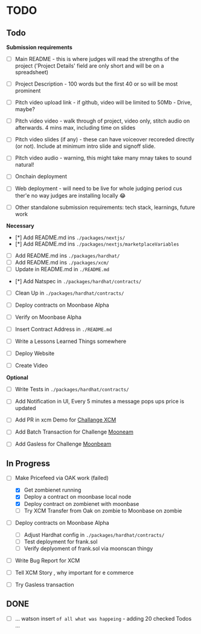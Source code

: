 # TODO

## Todo

**Submission requirements**
- [ ] Main README - this is where judges will read the strengths of the project ('Project Details' field are only short and will be on a spreadsheet)
- [ ] Project Description - 100 words but the first 40 or so will be most prominent
- [ ] Pitch video upload link - if github, video will be limited to 50Mb - Drive, maybe?
- [ ] Pitch video video - walk through of project, video only, stitch audio on afterwards. 4 mins max, including time on slides
- [ ] Pitch video slides (if any) - these can have voiceover recoreded directly (or not). Include at minimum intro slide and signoff slide.
- [ ] Pitch video audio - warning, this might take many mnay takes to sound natural!
- [ ] Onchain deployment
- [ ] Web deployment - will need to be live for whole judging period cus ther'e no way judges are installing locally 😂
- [ ] Other standalone submission requirements: tech stack, learnings, future work



**Necessary**

- [*] Add README.md ins `./packages/nextjs/`
- [*] Add README.md ins `./packages/nextjs/marketplaceVariables`
- [ ] Add README.md ins `./packages/hardhat/`
- [ ] Add README.md ins `./packages/xcm/`
- [ ] Update in README.md in `./README.md`

- [*] Add Natspec in `./packages/hardhat/contracts/`
- [ ] Clean Up in `./packages/hardhat/contracts/`

- [ ] Deploy contracts on Moonbase Alpha
- [ ] Verify on Moonbase Alpha
- [ ] Insert Contract Address in `./README.md`

- [ ] Write a Lessons Learned Things somewhere

- [ ] Deploy Website
- [ ] Create Video

**Optional**

- [ ] Write Tests in `./packages/hardhat/contracts/`
- [ ] Add Notification in UI, Every 5 minutes a message pops ups price is updated

- [ ] Add PR in xcm Demo for [Challange XCM](https://i.ibb.co/WyG3sT5/image.png)
- [ ] Add Batch Transaction for Challenge [Mooneam](https://i.ibb.co/hD1wFZ7/image.png)
- [ ] Add Gasless for Challenge [Moonbeam](https://i.ibb.co/L8yqnd0/image.png)

## In Progress

- [ ] Make Pricefeed via OAK work (failed)

  - [x] Get zombienet running
  - [x] Deploy a contract on moonbase local node
  - [x] Deploy contract on zombienet with moonbase
  - [ ] Try XCM Transfer from Oak on zombie to Moonbase on zombie

- [ ] Deploy contracts on Moonbase Alpha

  - [ ] Adjust Hardhat config in `./packages/hardhat/contracts/`
  - [ ] Test deployment for frank.sol
  - [ ] Verify deplyoment of frank.sol via moonscan thingy

- [ ] Write Bug Report for XCM
- [ ] Tell XCM Story , why important for e commerce
- [ ] Try Gasless transaction

## DONE

- [ ] ... watson insert `of all what was happeing` - adding 20 checked Todos ...
